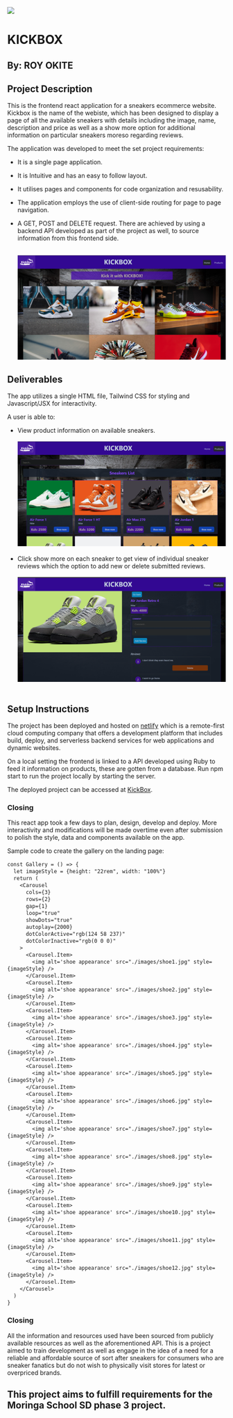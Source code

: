 [<img src="./public/images/kickbox-logo.png" width="200"/>](logo.png)

# KICKBOX

## By: ROY OKITE

## Project Description

This is the frontend react application for a sneakers ecommerce website. Kickbox is the name of the webiste, which has been designed to display a page of all the available sneakers with details including the image, name, description and price as well as a show more option for additional information on particular sneakers moreso regarding reviews.

The application was developed to meet the set project requirements:

- It is a single page application.
- It is Intuitive and has an easy to follow layout.
- It utilises pages and components for code organization and resusability.
- The application employs the use of client-side routing for page to page navigation.
- A GET, POST and DELETE request. There are achieved by using a backend API developed as part of the project as well, to source information from this frontend side.
  <br />
  <br />

  ![Landing Page](./public/images/sample1.png)

## Deliverables

The app utilizes a single HTML file, Tailwind CSS for styling and Javascript/JSX for interactivity.

A user is able to:

- View product information on available sneakers.
  <br /> <br />
  ![Products Sample](./public/images/sample2.png)
  <br /> <br />
- Click show more on each sneaker to get view of individual sneaker reviews which the option to add new or delete submitted reviews.
  <br /> <br />
  ![Reviews Sample](./public/images/sample3.png)
  <br /> <br />

## Setup Instructions

The project has been deployed and hosted on [netlify](https://app.netlify.com) which is a remote-first cloud computing company that offers a development platform that includes build, deploy, and serverless backend services for web applications and dynamic websites.

On a local setting the frontend is linked to a API developed using Ruby to feed it information on products, these are gotten from a database. Run npm start to run the project locally by starting the server.

The deployed project can be accessed at [KickBox](https://kickbox-sneakers.netlify.app).

### Closing

This react app took a few days to plan, design, develop and deploy. More interactivity and modifications will be made overtime even after submission to polish the style, data and components available on the app.

Sample code to create the gallery on the landing page:

```
const Gallery = () => {
  let imageStyle = {height: "22rem", width: "100%"}
  return (
    <Carousel
      cols={3}
      rows={2}
      gap={1}
      loop="true"
      showDots="true"
      autoplay={2000}
      dotColorActive="rgb(124 58 237)"
      dotColorInactive="rgb(0 0 0)"
    >
      <Carousel.Item>
        <img alt='shoe appearance' src="./images/shoe1.jpg" style={imageStyle} />
      </Carousel.Item>
      <Carousel.Item>
        <img alt='shoe appearance' src="./images/shoe2.jpg" style={imageStyle} />
      </Carousel.Item>
      <Carousel.Item>
        <img alt='shoe appearance' src="./images/shoe3.jpg" style={imageStyle} />
      </Carousel.Item>
      <Carousel.Item>
        <img alt='shoe appearance' src="./images/shoe4.jpg" style={imageStyle} />
      </Carousel.Item>
      <Carousel.Item>
        <img alt='shoe appearance' src="./images/shoe5.jpg" style={imageStyle} />
      </Carousel.Item>
      <Carousel.Item>
        <img alt='shoe appearance' src="./images/shoe6.jpg" style={imageStyle} />
      </Carousel.Item>
      <Carousel.Item>
        <img alt='shoe appearance' src="./images/shoe7.jpg" style={imageStyle} />
      </Carousel.Item>
      <Carousel.Item>
        <img alt='shoe appearance' src="./images/shoe8.jpg" style={imageStyle} />
      </Carousel.Item>
      <Carousel.Item>
        <img alt='shoe appearance' src="./images/shoe9.jpg" style={imageStyle} />
      </Carousel.Item>
      <Carousel.Item>
        <img alt='shoe appearance' src="./images/shoe10.jpg" style={imageStyle} />
      </Carousel.Item>
      <Carousel.Item>
        <img alt='shoe appearance' src="./images/shoe11.jpg" style={imageStyle} />
      </Carousel.Item>
      <Carousel.Item>
        <img alt='shoe appearance' src="./images/shoe12.jpg" style={imageStyle} />
      </Carousel.Item>
    </Carousel>
  )
}
```

### Closing

All the information and resources used have been sourced from publicly available resources as well as the aforementioned API. This is a project aimed to train development as well as engage in the idea of a need for a reliable and affordable source of sort after sneakers for consumers who are sneaker fanatics but do not wish to physically visit stores for latest or overpriced brands.

## This project aims to fulfill requirements for the Moringa School SD phase 3 project.

